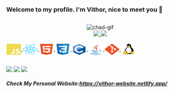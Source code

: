 ### Welcome to my profile. I'm Vithor, nice to meet you 🤝
##

  <div align="center">
  <img
    alt="chad-gif"
    height="150"
    width="150"
    src="https://github.com/Vithor-vbs/resources/blob/master/chad.gif"
  />
</div>


<div align="center">
  <a href="https://github.com/Vithor-vbs">
  <img height="180em" src="https://github-readme-stats.vercel.app/api?username=Vithor-vbs&show_icons=true&theme=gotham&include_all_commits=true&count_private=true"/>


  <img height="180em" src="https://github-readme-stats.vercel.app/api/top-langs/?username=Vithor-vbs&layout=compact&langs_count=7&theme=gotham"/>
</div>


<div style="display: inline_block"><br>
  <img align="center" alt="Js" height="30" width="40" src="https://raw.githubusercontent.com/devicons/devicon/master/icons/javascript/javascript-plain.svg">
<!--   <img align="center" alt="-Ts" height="30" width="40" src="https://raw.githubusercontent.com/devicons/devicon/master/icons/typescript/typescript-plain.svg"> -->
  <img align="center" alt="-React" height="30" width="40" src="https://raw.githubusercontent.com/devicons/devicon/master/icons/react/react-original.svg">
  <img align="center" alt="HTML" height="30" width="40" src="https://raw.githubusercontent.com/devicons/devicon/master/icons/html5/html5-original.svg">
  <img align="center" alt="CSS" height="30" width="40" src="https://raw.githubusercontent.com/devicons/devicon/master/icons/css3/css3-original.svg">
<!--   <img align="center" alt="-Python" height="30" width="40" src="https://raw.githubusercontent.com/devicons/devicon/master/icons/python/python-original.svg"> -->
  <img align="center" alt="C" height="30" width="40" src="https://raw.githubusercontent.com/devicons/devicon/master/icons/c/c-original.svg">
  <img align="center" alt="java" height="30" width="40" src="https://raw.githubusercontent.com/devicons/devicon/master/icons/java/java-original.svg">
  <img align="center" alt="git" height="30" width="40" src="https://raw.githubusercontent.com/devicons/devicon/master/icons/git/git-original.svg">
  <img align="center" alt="linux" height="30" width="40" src="https://raw.githubusercontent.com/devicons/devicon/master/icons/linux/linux-original.svg">
   
  
</div>
 
 ##

<nav> 
<!--  
  <a href="" target="_blank"><img src="https://img.shields.io/badge/-Instagram-%23E4405F?style=for-the-badge&logo=instagram&logoColor=white" target="_blank"></a> -->
 	
 <a href="https://discord.com/channels/@me" target="_blank"><img src="https://img.shields.io/badge/Discord-7289DA?style=for-the-badge&logo=discord&logoColor=white" target="_blank"></a> 
  <a href = "mailto:vithorvilas12@gmail.com"><img src="https://img.shields.io/badge/-Gmail-%23333?style=for-the-badge&logo=gmail&logoColor=white" target="_blank"></a>
  <a href="https://www.linkedin.com/in/vithorsantos/" target="_blank"><img src="https://img.shields.io/badge/-LinkedIn-%230077B5?style=for-the-badge&logo=linkedin&logoColor=white" target="_blank"></a> 
  
  ##### Check My Personal Website:https://vithor-website.netlify.app/
  
<!--    ![Snake animation](https://github.com/Vithor-vbs/Vithor-vbs/blob/output/github-contribution-grid-snake.svg)
 -->
 </nav>
